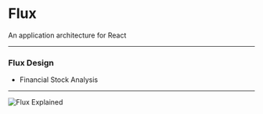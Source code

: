 
# Flux 

An application architecture for React

---

### Flux Design
- Financial Stock Analysis
---

![Flux Explained](https://facebook.github.io/flux/img/flux-simple-f8-diagram-explained-1300w.png)
